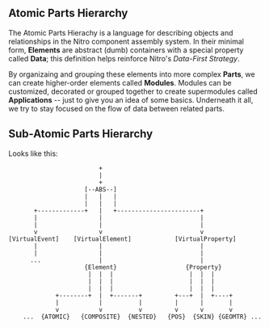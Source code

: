 
## Atomic Parts Hierarchy 

The Atomic Parts Hierachy is a language for describing objects and relationships in the Nitro component assembly system. In their minimal form, **Elements** are abstract (dumb) containers with a special property called **Data**; this definition helps reinforce Nitro's *Data-First Strategy*. 

By organizaing and grouping these elements into more complex **Parts**, we can create higher-order elements called **Modules**. Modules can be customized, decorated or grouped together to create supermodules called **Applications** -- just to give you an idea of some basics. Underneath it all, we try to stay focused on the flow of data between related parts.

## Sub-Atomic Parts Hierarchy 

Looks like this:

```
                         +
                         |
                         +
                     [--ABS--]
                     |   |   |
                     |   |   |
       +-------------+   |   +-----------------------+
       |                 |                           |
       |                 |                           |
       v                 v                           v
[VirtualEvent]    [VirtualElement]            [VirtualProperty]
       |                 |                           |
       |                 |                           |
      ...                |                           |
                     {Element}                   {Property}
                      |  |  |                     |  |  |
                      |  |  |                     |  |  |
                      |  |  |                     |  |  |
             +--------+  |  +-------+         +---+  |  +----+
             |           |          |         |      |       |
             v           v          v         v      v       v
    ...  {ATOMIC}   {COMPOSITE}  {NESTED}   {POS}  {SKIN} {GEOMTR} ...

```


